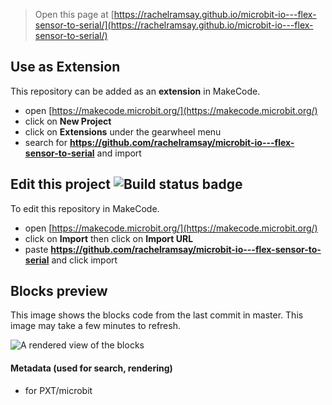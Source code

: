 
> Open this page at [https://rachelramsay.github.io/microbit-io---flex-sensor-to-serial/](https://rachelramsay.github.io/microbit-io---flex-sensor-to-serial/)

## Use as Extension

This repository can be added as an **extension** in MakeCode.

* open [https://makecode.microbit.org/](https://makecode.microbit.org/)
* click on **New Project**
* click on **Extensions** under the gearwheel menu
* search for **https://github.com/rachelramsay/microbit-io---flex-sensor-to-serial** and import

## Edit this project ![Build status badge](https://github.com/rachelramsay/microbit-io---flex-sensor-to-serial/workflows/MakeCode/badge.svg)

To edit this repository in MakeCode.

* open [https://makecode.microbit.org/](https://makecode.microbit.org/)
* click on **Import** then click on **Import URL**
* paste **https://github.com/rachelramsay/microbit-io---flex-sensor-to-serial** and click import

## Blocks preview

This image shows the blocks code from the last commit in master.
This image may take a few minutes to refresh.

![A rendered view of the blocks](https://github.com/rachelramsay/microbit-io---flex-sensor-to-serial/raw/master/.github/makecode/blocks.png)

#### Metadata (used for search, rendering)

* for PXT/microbit
<script src="https://makecode.com/gh-pages-embed.js"></script><script>makeCodeRender("{{ site.makecode.home_url }}", "{{ site.github.owner_name }}/{{ site.github.repository_name }}");</script>
